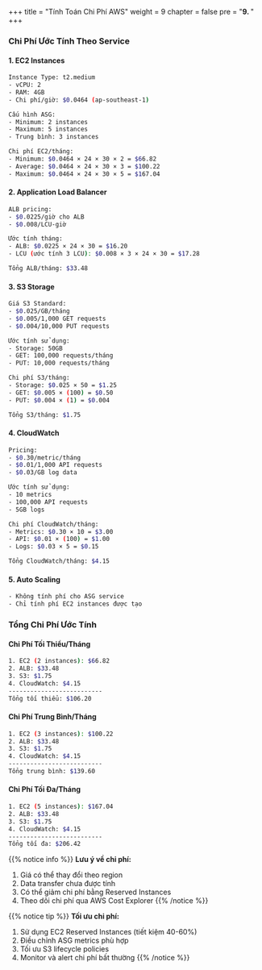 +++
title = "Tính Toán Chi Phí AWS"
weight = 9
chapter = false
pre = "<b>9. </b>"
+++

### Chi Phí Ước Tính Theo Service

#### 1. EC2 Instances
```bash
Instance Type: t2.medium
- vCPU: 2
- RAM: 4GB
- Chi phí/giờ: $0.0464 (ap-southeast-1)

Cấu hình ASG:
- Minimum: 2 instances
- Maximum: 5 instances
- Trung bình: 3 instances

Chi phí EC2/tháng:
- Minimum: $0.0464 × 24 × 30 × 2 = $66.82
- Average: $0.0464 × 24 × 30 × 3 = $100.22
- Maximum: $0.0464 × 24 × 30 × 5 = $167.04
```

#### 2. Application Load Balancer
```bash
ALB pricing:
- $0.0225/giờ cho ALB
- $0.008/LCU-giờ

Ước tính tháng:
- ALB: $0.0225 × 24 × 30 = $16.20
- LCU (ước tính 3 LCU): $0.008 × 3 × 24 × 30 = $17.28

Tổng ALB/tháng: $33.48
```

#### 3. S3 Storage
```bash
Giá S3 Standard:
- $0.025/GB/tháng
- $0.005/1,000 GET requests
- $0.004/10,000 PUT requests

Ước tính sử dụng:
- Storage: 50GB
- GET: 100,000 requests/tháng
- PUT: 10,000 requests/tháng

Chi phí S3/tháng:
- Storage: $0.025 × 50 = $1.25
- GET: $0.005 × (100) = $0.50
- PUT: $0.004 × (1) = $0.004

Tổng S3/tháng: $1.75
```

#### 4. CloudWatch
```bash
Pricing:
- $0.30/metric/tháng
- $0.01/1,000 API requests
- $0.03/GB log data

Ước tính sử dụng:
- 10 metrics
- 100,000 API requests
- 5GB logs

Chi phí CloudWatch/tháng:
- Metrics: $0.30 × 10 = $3.00
- API: $0.01 × (100) = $1.00
- Logs: $0.03 × 5 = $0.15

Tổng CloudWatch/tháng: $4.15
```

#### 5. Auto Scaling
```bash
- Không tính phí cho ASG service
- Chỉ tính phí EC2 instances được tạo
```

### Tổng Chi Phí Ước Tính

#### Chi Phí Tối Thiểu/Tháng
```bash
1. EC2 (2 instances): $66.82
2. ALB: $33.48
3. S3: $1.75
4. CloudWatch: $4.15
--------------------------
Tổng tối thiểu: $106.20
```

#### Chi Phí Trung Bình/Tháng
```bash
1. EC2 (3 instances): $100.22
2. ALB: $33.48
3. S3: $1.75
4. CloudWatch: $4.15
--------------------------
Tổng trung bình: $139.60
```

#### Chi Phí Tối Đa/Tháng
```bash
1. EC2 (5 instances): $167.04
2. ALB: $33.48
3. S3: $1.75
4. CloudWatch: $4.15
--------------------------
Tổng tối đa: $206.42
```

{{% notice info %}}
**Lưu ý về chi phí:**
1. Giá có thể thay đổi theo region
2. Data transfer chưa được tính
3. Có thể giảm chi phí bằng Reserved Instances
4. Theo dõi chi phí qua AWS Cost Explorer
{{% /notice %}}

{{% notice tip %}}
**Tối ưu chi phí:**
1. Sử dụng EC2 Reserved Instances (tiết kiệm 40-60%)
2. Điều chỉnh ASG metrics phù hợp
3. Tối ưu S3 lifecycle policies
4. Monitor và alert chi phí bất thường
{{% /notice %}}